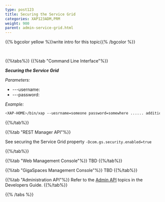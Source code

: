 ```yaml
---
type: post123
title: Securing the Service Grid
categories: XAP123ADM,PRM
weight: 900
parent: admin-service-grid.html
---
```

 
  

{{% bgcolor yellow %}}write intro for this topic{{% /bgcolor %}}

<br>
 
{{%tabs%}}
{{%tab "Command Line Interface"%}}

***Securing the Service Grid***<br>

_Parameters:_

- ---username:<br>
- ---password:

*Example:*

```bash
<XAP-HOME>/bin/xap --uesrname=someone password=somewhere ...... additional parameters and options
```

{{%/tab%}}

{{%tab "REST Manager API"%}}

See securing the Service Grid property `-Dcom.gs.security.enabled=true`

{{%/tab%}}


{{%tab "Web Management Console"%}}
TBD
{{%/tab%}}


{{%tab "GigaSpaces Management Console"%}}
TBD
{{%/tab%}}


{{%tab "Administration API"%}}
Refer to the [Admin API](../dev-java/administration-and-monitoring-overview.html) topics in the Developers Guide.
{{%/tab%}}

{{% /tabs %}}

